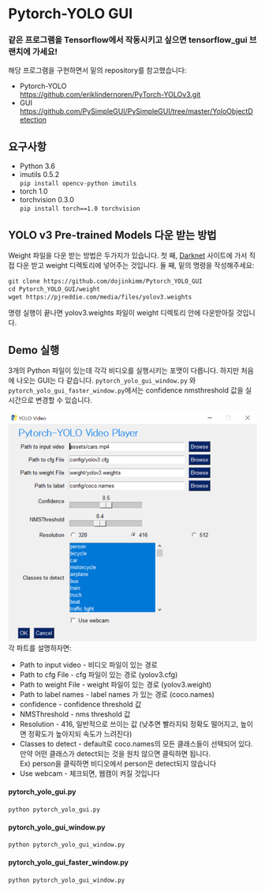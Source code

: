 # Pytorch-YOLO GUI 

### 같은 프로그램을 Tensorflow에서 작동시키고 싶으면 tensorflow_gui 브랜치에 가세요!

해당 프로그램을 구현하면서 밑의 repository를 참고했습니다: 

* Pytorch-YOLO <br/>
https://github.com/eriklindernoren/PyTorch-YOLOv3.git<br/>
* GUI <br/>
https://github.com/PySimpleGUI/PySimpleGUI/tree/master/YoloObjectDetection<br/> 

## 요구사항

* Python 3.6
* imutils 0.5.2<br> 
```pip install opencv-python imutils```
* torch 1.0
* torchvision 0.3.0<br>
```pip install torch==1.0 torchvision```


## YOLO v3 Pre-trained Models 다운 받는 방법
Weight 파일을 다운 받는 방법은 두가지가 있습니다. 첫 째, [Darknet](https://pjreddie.com/darknet/yolo/) 사이트에 가서 직접 다운 받고 weight 디렉토리에 넣어주는 것입니다.
둘 째, 밑의 명령을 작성해주세요:
```Shell
git clone https://github.com/dojinkimm/Pytorch_YOLO_GUI
cd Pytorch_YOLO_GUI/weight
wget https://pjreddie.com/media/files/yolov3.weights
```
명령 실행이 끝나면 yolov3.weights 파일이 weight 디렉토리 안에 다운받아질 것입니다. 

## Demo 실행
3개의 Python 파일이 있는데 각각 비디오를 실행시키는 포맷이 다릅니다.
하지만 처음에 나오는 GUI는 다 같습니다. `pytorch_yolo_gui_window.py` 와 `pytorch_yolo_gui_faster_window.py`에서는
confidence nmsthreshold 값을 실시간으로 변경할 수 있습니다. 
<div align="center">
    <img src="readme/yolo_player.png" width="600px"/>
</div>
각 파트를 설명하자면: 

* Path to input video - 비디오 파일이 있는 경로
* Path to cfg File - cfg 파일이 있는 경로 (yolov3.cfg)
* Path to weight File - weight 파일이 있는 경로 (yolov3.weight)
* Path to label names - label names 가 있는 경로 (coco.names) 
* confidence - confidence threshold 값
* NMSThreshold - nms threshold 값
* Resolution - 416, 일반적으로 쓰이는 값 (낮추면 빨라지되 정확도 떨어지고, 높이면 정확도가 높아지되 속도가 느려진다)
* Classes to detect - default로 coco.names의 모든 클래스들이 선택되어 있다. 만약 어떤 클래스가 detect되는 것을 원치 않으면 클릭하면 됩니다. <br/>
Ex) person을 클릭하면 비디오에서 person은 detect되지 않습니다<br/>
* Use webcam - 체크되면, 웹캠이 켜질 것입니다<br/>

#### pytorch_yolo_gui.py
<div align="center>
    <img src="yolo_no_window.png" width="600px"/>
</div>

```Shell
python pytorch_yolo_gui.py
```


#### pytorch_yolo_gui_window.py
<div align="center>
    <img src="yolo_window.png" width="600px"/>
</div>

```Shell
python pytorch_yolo_gui_window.py
```

#### pytorch_yolo_gui_faster_window.py
<div align="center>
    <img src="yolo_faster_window.png" width="600px"/>
</div>

```Shell
python pytorch_yolo_gui_window.py
```








